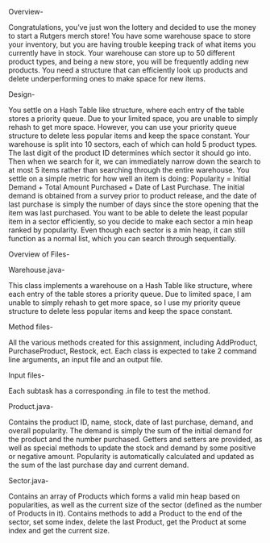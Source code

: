 Overview-

Congratulations, you’ve just won the lottery and decided to use the money to start a Rutgers merch store! You have some warehouse space to store your inventory, but you are having trouble keeping track of what items you currently have in stock. Your warehouse can store up to 50 different product types, and being a new store, you will be frequently adding new products. You need a structure that can efficiently look up products and delete underperforming ones to make space for new items.

Design-

You settle on a Hash Table like structure, where each entry of the table stores a priority queue. Due to your limited space, you are unable to simply rehash to get more space. However, you can use your priority queue structure to delete less popular items and keep the space constant.
Your warehouse is split into 10 sectors, each of which can hold 5 product types.
The last digit of the product ID determines which sector it should go into. Then when we search for it, we can immediately narrow down the search to at most 5 items rather than searching through the entire warehouse.
You settle on a simple metric for how well an item is doing: Popularity = Initial Demand + Total Amount Purchased + Date of Last Purchase. The initial demand is obtained from a survey prior to product release, and the date of last purchase is simply the number of days since the store opening that the item was last purchased.
You want to be able to delete the least popular item in a sector efficiently, so you decide to make each sector a min heap ranked by popularity.
Even though each sector is a min heap, it can still function as a normal list, which you can search through sequentially.

Overview of Files-

Warehouse.java- 

This class implements a warehouse on a Hash Table like structure, where each entry of the table stores a priority queue. Due to limited space, I am unable to simply rehash to get more space, so I use my priority queue structure to delete less popular items and keep the space constant.

Method files-

All the various methods created for this assignment, including AddProduct, PurchaseProduct, Restock, ect. Each class is expected to take 2 command line arguments, an input file and an output file.

Input files-

Each subtask has a corresponding .in file to test the method.

Product.java-

Contains the product ID, name, stock, date of last purchase, demand, and overall popularity. The demand is simply the sum of the initial demand for the product and the number purchased.
Getters and setters are provided, as well as special methods to update the stock and demand by some positive or negative amount.
Popularity is automatically calculated and updated as the sum of the last purchase day and current demand.

Sector.java-

Contains an array of Products which forms a valid min heap based on popularities, as well as the current size of the sector (defined as the number of Products in it).  Contains  methods to add a Product to the end of the sector, set some index, delete the last Product, get the Product at some index and get the current size.
